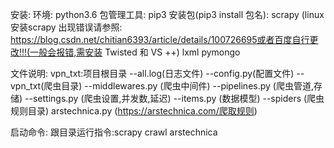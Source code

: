 安装:
    环境:
        python3.6
    包管理工具:
        pip3
    安装包(pip3 install 包名):
        scrapy (linux安装scrapy 出现错误请参照: https://blog.csdn.net/chitian6393/article/details/100726695或者百度自行更改!!!(一般会报错,需安装 Twisted 和 VS ++)
        lxml
        pymongo
        

文件说明:
    vpn_txt:项目根目录
        --all.log(日志文件)
        --config.py(配置文件)
        --vpn_txt(爬虫目录)
            --middlewares.py (爬虫中间件)
            --pipelines.py   (爬虫管道,存储)
            --settings.py    (爬虫设置,并发数,延迟)
            --items.py       (数据模型)
            --spiders        (爬虫规则目录)
                arstechnica.py (https://arstechnica.com/爬取规则)

启动命令:
    跟目录运行指令:scrapy crawl arstechnica

